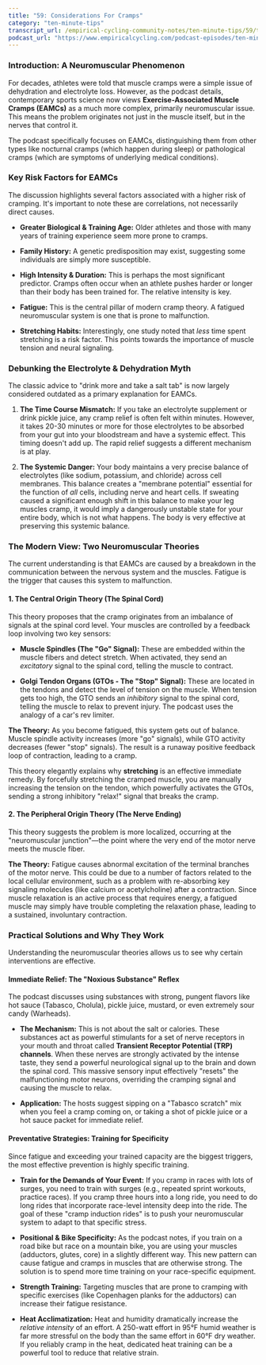 ```yaml
---
title: "59: Considerations For Cramps"
category: "ten-minute-tips"
transcript_url: /empirical-cycling-community-notes/ten-minute-tips/59/tmt59 cramps (transcribed on 07-Aug-2025 11-09-52).txt
podcast_url: "https://www.empiricalcycling.com/podcast-episodes/ten-minute-tips-59-considerations-for-cramps"
---
```


### Introduction: A Neuromuscular Phenomenon

For decades, athletes were told that muscle cramps were a simple issue of dehydration and electrolyte loss. However, as the podcast details, contemporary sports science now views **Exercise-Associated Muscle Cramps (EAMCs)** as a much more complex, primarily neuromuscular issue. This means the problem originates not just in the muscle itself, but in the nerves that control it.

The podcast specifically focuses on EAMCs, distinguishing them from other types like nocturnal cramps (which happen during sleep) or pathological cramps (which are symptoms of underlying medical conditions).

### Key Risk Factors for EAMCs

The discussion highlights several factors associated with a higher risk of cramping. It's important to note these are correlations, not necessarily direct causes.

-   **Greater Biological & Training Age:** Older athletes and those with many years of training experience seem more prone to cramps.
    
-   **Family History:** A genetic predisposition may exist, suggesting some individuals are simply more susceptible.
    
-   **High Intensity & Duration:** This is perhaps the most significant predictor. Cramps often occur when an athlete pushes harder or longer than their body has been trained for. The relative intensity is key.
    
-   **Fatigue:** This is the central pillar of modern cramp theory. A fatigued neuromuscular system is one that is prone to malfunction.
    
-   **Stretching Habits:** Interestingly, one study noted that _less_ time spent stretching is a risk factor. This points towards the importance of muscle tension and neural signaling.
    

### Debunking the Electrolyte & Dehydration Myth

The classic advice to "drink more and take a salt tab" is now largely considered outdated as a primary explanation for EAMCs.

1.  **The Time Course Mismatch:** If you take an electrolyte supplement or drink pickle juice, any cramp relief is often felt within minutes. However, it takes 20-30 minutes or more for those electrolytes to be absorbed from your gut into your bloodstream and have a systemic effect. This timing doesn't add up. The rapid relief suggests a different mechanism is at play.
    
2.  **The Systemic Danger:** Your body maintains a very precise balance of electrolytes (like sodium, potassium, and chloride) across cell membranes. This balance creates a "membrane potential" essential for the function of _all_ cells, including nerve and heart cells. If sweating caused a significant enough shift in this balance to make your leg muscles cramp, it would imply a dangerously unstable state for your entire body, which is not what happens. The body is very effective at preserving this systemic balance.
    

### The Modern View: Two Neuromuscular Theories

The current understanding is that EAMCs are caused by a breakdown in the communication between the nervous system and the muscles. Fatigue is the trigger that causes this system to malfunction.

#### 1. The Central Origin Theory (The Spinal Cord)

This theory proposes that the cramp originates from an imbalance of signals at the spinal cord level. Your muscles are controlled by a feedback loop involving two key sensors:

-   **Muscle Spindles (The "Go" Signal):** These are embedded within the muscle fibers and detect stretch. When activated, they send an _excitatory_ signal to the spinal cord, telling the muscle to contract.
    
-   **Golgi Tendon Organs (GTOs - The "Stop" Signal):** These are located in the tendons and detect the level of tension on the muscle. When tension gets too high, the GTO sends an _inhibitory_ signal to the spinal cord, telling the muscle to relax to prevent injury. The podcast uses the analogy of a car's rev limiter.
    

**The Theory:** As you become fatigued, this system gets out of balance. Muscle spindle activity increases (more "go" signals), while GTO activity decreases (fewer "stop" signals). The result is a runaway positive feedback loop of contraction, leading to a cramp.

This theory elegantly explains why **stretching** is an effective immediate remedy. By forcefully stretching the cramped muscle, you are manually increasing the tension on the tendon, which powerfully activates the GTOs, sending a strong inhibitory "relax!" signal that breaks the cramp.

#### 2. The Peripheral Origin Theory (The Nerve Ending)

This theory suggests the problem is more localized, occurring at the "neuromuscular junction"—the point where the very end of the motor nerve meets the muscle fiber.

**The Theory:** Fatigue causes abnormal excitation of the terminal branches of the motor nerve. This could be due to a number of factors related to the local cellular environment, such as a problem with re-absorbing key signaling molecules (like calcium or acetylcholine) after a contraction. Since muscle relaxation is an active process that requires energy, a fatigued muscle may simply have trouble completing the relaxation phase, leading to a sustained, involuntary contraction.

### Practical Solutions and Why They Work

Understanding the neuromuscular theories allows us to see why certain interventions are effective.

#### Immediate Relief: The "Noxious Substance" Reflex

The podcast discusses using substances with strong, pungent flavors like hot sauce (Tabasco, Cholula), pickle juice, mustard, or even extremely sour candy (Warheads).

-   **The Mechanism:** This is not about the salt or calories. These substances act as powerful stimulants for a set of nerve receptors in your mouth and throat called **Transient Receptor Potential (TRP) channels**. When these nerves are strongly activated by the intense taste, they send a powerful neurological signal up to the brain and down the spinal cord. This massive sensory input effectively "resets" the malfunctioning motor neurons, overriding the cramping signal and causing the muscle to relax.
    
-   **Application:** The hosts suggest sipping on a "Tabasco scratch" mix when you feel a cramp coming on, or taking a shot of pickle juice or a hot sauce packet for immediate relief.
    

#### Preventative Strategies: Training for Specificity

Since fatigue and exceeding your trained capacity are the biggest triggers, the most effective prevention is highly specific training.

-   **Train for the Demands of Your Event:** If you cramp in races with lots of surges, you need to train with surges (e.g., repeated sprint workouts, practice races). If you cramp three hours into a long ride, you need to do long rides that incorporate race-level intensity deep into the ride. The goal of these "cramp induction rides" is to push your neuromuscular system to adapt to that specific stress.
    
-   **Positional & Bike Specificity:** As the podcast notes, if you train on a road bike but race on a mountain bike, you are using your muscles (adductors, glutes, core) in a slightly different way. This new pattern can cause fatigue and cramps in muscles that are otherwise strong. The solution is to spend more time training on your race-specific equipment.
    
-   **Strength Training:** Targeting muscles that are prone to cramping with specific exercises (like Copenhagen planks for the adductors) can increase their fatigue resistance.
    
-   **Heat Acclimatization:** Heat and humidity dramatically increase the _relative intensity_ of an effort. A 250-watt effort in 95°F humid weather is far more stressful on the body than the same effort in 60°F dry weather. If you reliably cramp in the heat, dedicated heat training can be a powerful tool to reduce that relative strain.